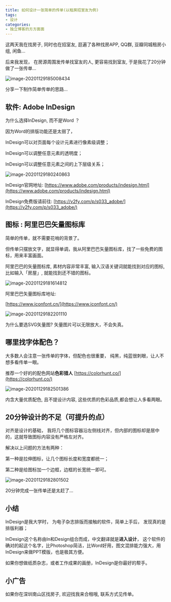 ```yaml
---
title: 如何设计一张简单的传单(以租房招室友为例)
tags:
- 设计
categories:
- 独立博客的方方面面
---
```


这两天我在找房子, 同时也在招室友, 逛遍了各种找房APP, QQ群, 豆瓣同城租房小组, 闲鱼...



后来我发现， 在房源周围发传单找室友的人,  更容易找到室友, 于是我花了20分钟做了一张传单...

![image-20201129185008434](https://v2fy.com/asset/0i/jikemiji/jikemiji-md/2020-11-29-icon.assets/image-20201129185008434.png)

分享一下制作简单传单的思路...




## 软件: Adobe InDesign



为什么选择InDesign, 而不是Word ？

因为Word的排版功能还是太弱了，

InDesign可以对页面每个设计元素进行像素级调整；

InDesign可以调整任意元素的透明度；

InDesign可以调整任意元素之间的上下层级关系；



![image-20201129180240863](https://v2fy.com/asset/0i/jikemiji/jikemiji-md/2020-11-29-icon.assets/image-20201129180240863.png)



InDesign官网地址: [https://www.adobe.com/products/indesign.html](https://www.adobe.com/products/indesign.html)



InDesign免费版请前往: [https://v2fy.com/p/s033_adobe/](https://v2fy.com/p/s033_adobe/)





## 图标 : 阿里巴巴矢量图标库



简单的传单，就不需要花哨的背景了。



但传单只摆放文字，就显得单调，我从阿里巴巴矢量图标库，找了一些免费的图标，用来丰富画面。



阿里巴巴的矢量图标库, 素材内容非常丰富, 输入汉语关键词就能找到对应的图标, 比如输入「房屋」,  就能找到还不错的图标。







![image-20201129181614812](https://v2fy.com/asset/0i/jikemiji/jikemiji-md/2020-11-29-icon.assets/image-20201129181614812.png)



阿里巴巴矢量图标库地址:

[https://www.iconfont.cn/](https://www.iconfont.cn/)



![image-20201129182201110](https://v2fy.com/asset/0i/jikemiji/jikemiji-md/2020-11-29-icon.assets/image-20201129182201110.png)



为什么要选SVG矢量图?  矢量图片可以无限放大，不会失真。





## 哪里找字体配色？



大多数人会注意一张传单的字体，但配色也很重要， 纯黑，纯蓝很刺眼，让人不想多看传单一眼。



推荐一个好的的配色网站**色彩猎人**  [https://colorhunt.co/](https://colorhunt.co/)



![image-20201129182501386](https://v2fy.com/asset/0i/jikemiji/jikemiji-md/2020-11-29-icon.assets/image-20201129182501386.png)



内含大量优质配色,  且不提设计内容,  这些优质的色彩品质,都会想让人多看两眼。







## 20分钟设计的不足（可提升的点）

对齐是设计的基础， 我将几个图标容器沿左侧线对齐，但内部的图标却是居中的，这就导致图标内容没有严格左对齐。



解决以上问题的方法有两种：

第一种是拉伸图标，让几个图标长度和宽度都统一；

第二种是给图标加一个边框，边框的长宽统一即可。



![image-20201129182801502](https://v2fy.com/asset/0i/jikemiji/jikemiji-md/2020-11-29-icon.assets/image-20201129182801502.png)



20分钟完成一张传单还是太赶了...



## 小结



InDesign是我大学时， 为电子杂志排版而接触的软件，简单上手后， 发现真的是排版利器；

InDesign这个名称由In和Design组合而成，中文翻译就是**进入设计**， 这个软件的确对的起这个名字，比Photoshop简洁，比Word好用，图文混排能力强大，用InDesign来做PPT模版，也是极其方便。

如果你想做纸质杂志，或者工作成果的画册，InDesign是你最好的帮手。



## 小广告



如果你在深圳南山区找房子, 欢迎找我来合租哦, 联系方式见传单。


